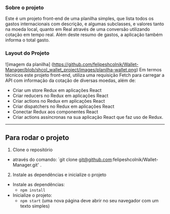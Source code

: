 ### Sobre o projeto
Este é um projeto front-end de uma planilha simples, que lista todos os gastos internacionais com descrição, e algumas subclasses, e valores tanto na moeda local, quanto em Real através de uma conversão utilizando cotação em tempo real. Além deste resumo de gastos, a aplicação também informa o total gasto.

### Layout do Projeto
![imagem da planilha] (https://github.com/felipeshcolnik/Wallet-Manager/blob/shcol_wallet_project/images/planilha-wallet.png)
Em termos técnicos este projeto front-end, utiliza uma requisição Fetch para carregar a API com informação da cotação de diversas moedas, além de: 
  - Criar um store Redux em aplicações React
  - Criar reducers no Redux em aplicações React
  - Criar actions no Redux em aplicações React
  - Criar dispatchers no Redux em aplicações React
  - Conectar Redux aos componentes React
  - Criar actions assíncronas na sua aplicação React que faz uso de Redux.
  
---

## Para rodar o projeto

1. Clone o repositório
  * através do comando: `git clone git@github.com:felipeshcolnik/Wallet-Manager.git' .

2. Instale as dependências e inicialize o projeto
  * Instale as dependências:
    * `npm install`
  * Inicialize o projeto:
    * `npm start` (uma nova página deve abrir no seu navegador com um texto simples)
